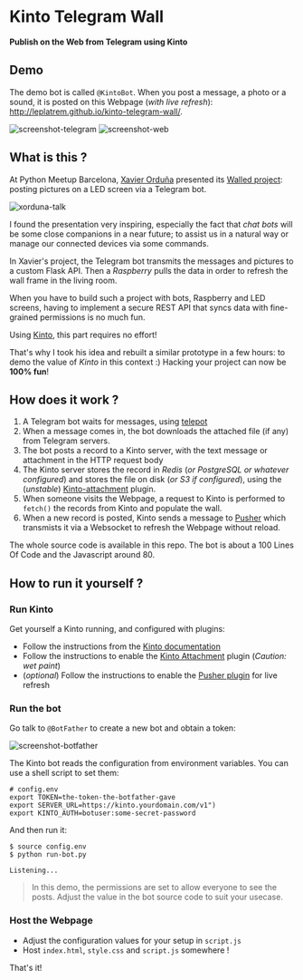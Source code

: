 # Kinto Telegram Wall

**Publish on the Web from Telegram using Kinto**

## Demo

The demo bot is called ``@KintoBot``. When you post a message, a photo or a
sound, it is posted on this Webpage (*with live refresh*):
http://leplatrem.github.io/kinto-telegram-wall/.

![screenshot-telegram](screenshot-telegram.png)
![screenshot-web](screenshot-web.png)


## What is this ?

At Python Meetup Barcelona, [Xavier Orduña](https://twitter.com/xorduna) presented
its [Walled project](https://github.com/xorduna/walledproject): posting pictures
on a LED screen via a Telegram bot.

![xorduna-talk](xorduna-talk.jpg)

I found the presentation very inspiring, especially the fact that *chat bots* will
be some close companions in a near future; to assist us in a natural way or manage our
connected devices via some commands.

In Xavier's project, the Telegram bot transmits the messages and pictures
to a custom Flask API. Then a *Raspberry* pulls the data in order to refresh the
wall frame in the living room.

When you have to build such a project with bots, Raspberry and LED screens, having to implement a secure REST API that syncs data with fine-grained permissions is no much fun.

Using [Kinto](http://kinto.readthedocs.org/), this part requires no effort!

That's why I took his idea and rebuilt a similar prototype in a few hours: to demo
the value of *Kinto* in this context :) Hacking your project can now be **100% fun**!


## How does it work ?

1. A Telegram bot waits for messages, using [telepot](https://github.com/nickoala/telepot)
1. When a message comes in, the bot downloads the attached file (if any) from
   Telegram servers.
1. The bot posts a record to a Kinto server, with the text message or attachment
   in the HTTP request body
1. The Kinto server stores the record in *Redis* (*or PostgreSQL or whatever configured*)   and stores the file on disk (*or S3 if configured*), using the (*unstable*)
   [Kinto-attachment](https://github.com/Kinto/kinto-attachment/) plugin.
1. When someone visits the Webpage, a request to Kinto is performed to `fetch()`
   the records from Kinto and populate the wall.
1. When a new record is posted, Kinto sends a message to [Pusher](https://pusher.com/)
   which transmists it via a Websocket to refresh the Webpage without reload.

The whole source code is available in this repo. The bot is about a 100 Lines Of
Code and the Javascript around 80.


## How to run it yourself ?

### Run Kinto

Get yourself a Kinto running, and configured with plugins:

* Follow the instructions from the [Kinto documentation](http://kinto.readthedocs.org/)
* Follow the instructions to enable the [Kinto Attachment](https://github.com/Kinto/kinto-attachment/) plugin (*Caution: wet paint*)
* (*optional*) Follow the instructions to enable the [Pusher plugin](https://github.com/leplatrem/cliquet-pusher/tree/master/demo) for live refresh

### Run the bot

Go talk to `@BotFather` to create a new bot and obtain a token:

![screenshot-botfather](screenshot-botfather.png)

The Kinto bot reads the configuration from environment variables. You can use a shell
script to set them:

```shell
# config.env
export TOKEN=the-token-the-botfather-gave
export SERVER_URL=https://kinto.yourdomain.com/v1")
export KINTO_AUTH=botuser:some-secret-password
```

And then run it:

```shell
$ source config.env
$ python run-bot.py

Listening...
```

> In this demo, the permissions are set to allow everyone to see the posts.
> Adjust the value in the bot source code to suit your usecase.


### Host the Webpage

* Adjust the configuration values for your setup in `script.js`
* Host `index.html`, `style.css` and `script.js` somewhere !


That's it!
